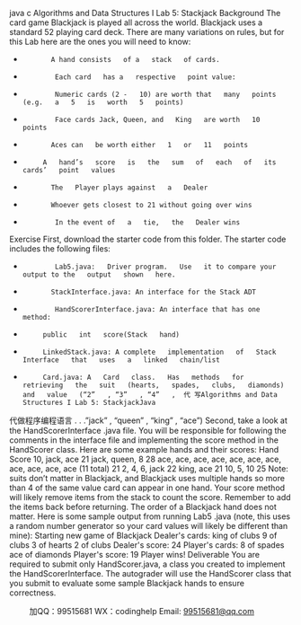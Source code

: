 java c
Algorithms and   Data Structures   I
Lab 5:   Stackjack
Background
The card game Blackjack   is   played all across the world.   Blackjack uses   a   standard   52   playing   card   deck.   There   are   many variations on   rules,   but for this   Lab   here are the ones you will   need to   know:
-            A hand consists   of a   stack   of cards.
-             Each card   has a   respective   point value:
-             Numeric cards (2 -   10) are worth that   many   points   (e.g.   a   5   is   worth   5   points)
-             Face cards Jack, Queen, and   King   are worth   10   points
-            Aces can   be worth either   1   or   11   points
-          A   hand’s   score   is   the   sum   of   each   of   its   cards’   point   values
-            The   Player plays against   a   Dealer
-            Whoever gets closest to 21 without going over wins
-             In the event of   a   tie,   the   Dealer wins
Exercise
First, download the starter code from this folder. The starter code   includes the following files:
-             Lab5.java:   Driver program.   Use   it to compare your output to the   output   shown   here.
-            StackInterface.java: An interface for the Stack ADT
-             HandScorerInterface.java: An interface that has one   method:
-          public   int   score(Stack   hand)
-          LinkedStack.java: A complete   implementation   of   Stack   Interface   that   uses   a   linked   chain/list
-          Card.java: A   Card   class.   Has   methods   for   retrieving   the   suit   (hearts,   spades,   clubs,   diamonds)   and   value   (“2”   , “3”   , “4”   ,  代 写Algorithms and Data Structures I Lab 5: StackjackJava
代做程序编程语言 .   .   .”jack”   , “queen”   ,   “king”   ,   “ace”)
Second, take a look at the HandScorerInterface   .java   file. You will be responsible for following the comments in the interface file and implementing the   score   method   in the   HandScorer   class.   Here   are   some   example hands and   their   scores:
Hand
Score
10, jack, ace
21
jack, queen,   8
28
ace, ace, ace, ace,   ace,   ace,   ace,   ace, ace, ace,   ace   (11   total)
21
2, 4,   6, jack
22
king,   ace
21
10,   5,   10
25
Note: suits don’t   matter in   Blackjack, and   Blackjack uses   multiple   hands   so   more than   4   of the   same   value   card can appear   in   one   hand.
Your score   method will   likely   remove   items from the stack to count the score.   Remember to   add the   items   back   before   returning. The order of a   Blackjack   hand does   not matter.
Here   is   some   sample   output   from   running   Lab5   .java   (note, this   uses   a   random   number   generator   so   your card values will likely be   different   than   mine):
Starting new   game   of   Blackjack
Dealer's   cards:
king   of   clubs
9   of   clubs
3   of   hearts
2   of   clubs
Dealer's   score:   24
Player's   cards:
8   of   spades
ace of   diamonds
Player's   score: 19
Player   wins!
Deliverable
You are   required to submit only   HandScorer.java, a class you   created to   implement   the   HandScorerInterface. The   autograder will use the HandScorer   class that you submit to evaluate some   sample   Blackjack hands to ensure correctness.







         
加QQ：99515681  WX：codinghelp  Email: 99515681@qq.com
